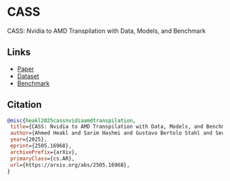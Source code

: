 # CASS

CASS: Nvidia to AMD Transpilation with Data, Models, and Benchmark

## Links

- [Paper](https://arxiv.org/abs/2505.16968)
- [Dataset](https://huggingface.co/datasets/MBZUAI/cass)
- [Benchmark](https://huggingface.co/datasets/MBZUAI/cass-bench)

## Citation

```bibtex
@misc{heakl2025cassnvidiaamdtranspilation,
 title={CASS: Nvidia to AMD Transpilation with Data, Models, and Benchmark}, 
 author={Ahmed Heakl and Sarim Hashmi and Gustavo Bertolo Stahl and Seung Hun Eddie Han and Salman Khan and Abdulrahman Mahmoud},
 year={2025},
 eprint={2505.16968},
 archivePrefix={arXiv},
 primaryClass={cs.AR},
 url={https://arxiv.org/abs/2505.16968}, 
}
```